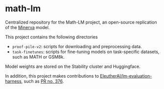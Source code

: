 # math-lm
Centralized repository for the Math-LM project, an open-source replication of the
[Minerva](https://arxiv.org/abs/2206.14858) model. 

This project contains the following directories
- `proof-pile-v2`: scripts for downloading and preprocessing data. 
- `task-finetunes`: scripts for fine-tuning models on task-specific datasets, such as MATH or GSM8k. 

Model weights are stored on the Stability cluster and Huggingface. 

In addition, this project makes contributions to
[EleutherAI/lm-evaluation-harness](https://github.com/EleutherAI/lm-evaluation-harness), such as [PR no. 376](https://github.com/EleutherAI/lm-evaluation-harness/pull/376). 
